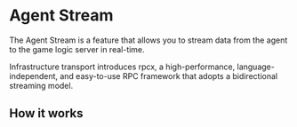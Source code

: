 # Agent Stream

The Agent Stream is a feature that allows you to stream data from the agent to the game logic server in real-time. 

Infrastructure transport introduces rpcx, 
a high-performance, language-independent, and easy-to-use RPC framework that adopts a bidirectional streaming model.

## How it works
